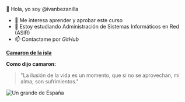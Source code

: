 👋 Hola, yo soy @ivanbezanilla
* 👀 Me interesa aprender y aprobar este curso 
* 🌱 Estoy estudiando Administración de Sistemas Informáticos en Red (ASIR)
* 📫 Contactame por _GitHub_

**[Camaron de la isla](https://www.youtube.com/channel/UC8zicr_LQfQQvrpjzSRuTAw/featured)**

**Como dijo camaron:**
>"La ilusión de la vida es un momento, que si no se aprovechan, mi alma, son sufrimientos."

![Un grande de España](https://e00-elmundo.uecdn.es/assets/multimedia/imagenes/2017/07/01/14989260588140.jpg)
<!---
ivanbezanilla/ivanbezanilla is a ✨ special ✨ repository because its `README.md` (this file) appears on your GitHub profile.
You can click the Preview link to take a look at your changes.
--->
